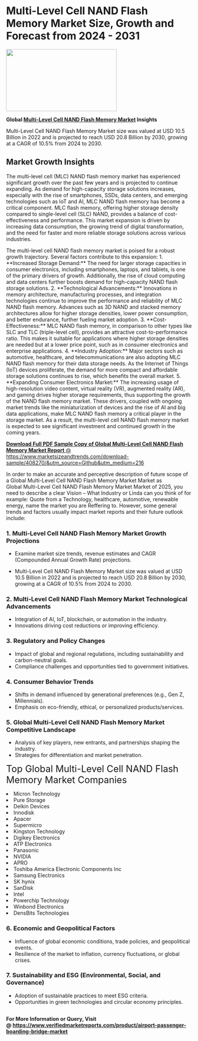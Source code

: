 <H1>Multi-Level Cell NAND Flash Memory Market Size, Growth and Forecast from 2024 - 2031</H1><img class="aligncenter size-medium wp-image-584254" src="https://thirdeyenews.in/wp-content/uploads/2024/09/Global-Market-Research-300x168.jpeg" alt="" width="300" height="168" /><p><strong>Global&nbsp;<a href="https://www.marketsizeandtrends.com/download-sample/408270/&amp;utm_source=Github&utm_medium=216">Multi-Level Cell NAND Flash Memory Market</a> Insights</strong></p><p>Multi-Level Cell NAND Flash Memory Market size was valued at USD 10.5 Billion in 2022 and is projected to reach USD 20.8 Billion by 2030, growing at a CAGR of 10.5% from 2024 to 2030.</p><p><h2>Market Growth Insights</h2> <p>The multi-level cell (MLC) NAND flash memory market has experienced significant growth over the past few years and is projected to continue expanding. As demand for high-capacity storage solutions increases, especially with the rise of smartphones, SSDs, data centers, and emerging technologies such as IoT and AI, MLC NAND flash memory has become a critical component. MLC flash memory, offering higher storage density compared to single-level cell (SLC) NAND, provides a balance of cost-effectiveness and performance. This market expansion is driven by increasing data consumption, the growing trend of digital transformation, and the need for faster and more reliable storage solutions across various industries.</p> <p><a href="#download-sample"></a></p> <p>The multi-level cell NAND flash memory market is poised for a robust growth trajectory. Several factors contribute to this expansion: 1. **Increased Storage Demand:** The need for larger storage capacities in consumer electronics, including smartphones, laptops, and tablets, is one of the primary drivers of growth. Additionally, the rise of cloud computing and data centers further boosts demand for high-capacity NAND flash storage solutions. 2. **Technological Advancements:** Innovations in memory architecture, manufacturing processes, and integration technologies continue to improve the performance and reliability of MLC NAND flash memory. Advances such as 3D NAND and stacked memory architectures allow for higher storage densities, lower power consumption, and better endurance, further fueling market adoption. 3. **Cost-Effectiveness:** MLC NAND flash memory, in comparison to other types like SLC and TLC (triple-level cell), provides an attractive cost-to-performance ratio. This makes it suitable for applications where higher storage densities are needed but at a lower price point, such as in consumer electronics and enterprise applications. 4. **Industry Adoption:** Major sectors such as automotive, healthcare, and telecommunications are also adopting MLC NAND flash memory for their data storage needs. As the Internet of Things (IoT) devices proliferate, the demand for more compact and affordable storage solutions continues to rise, which benefits the overall market. 5. **Expanding Consumer Electronics Market:** The increasing usage of high-resolution video content, virtual reality (VR), augmented reality (AR), and gaming drives higher storage requirements, thus supporting the growth of the NAND flash memory market. These drivers, coupled with ongoing market trends like the miniaturization of devices and the rise of AI and big data applications, make MLC NAND flash memory a critical player in the storage market. As a result, the multi-level cell NAND flash memory market is expected to see significant investment and continued growth in the coming years. <p><a href="#get-more"></p><p><span class=""><strong>Download Full PDF Sample Copy of Global Multi-Level Cell NAND Flash Memory Market Report</strong> @ <a href="https://www.marketsizeandtrends.com/download-sample/408270/&amp;utm_source=Github&utm_medium=216" target="_blank">https://www.marketsizeandtrends.com/download-sample/408270/&amp;utm_source=Github&utm_medium=216</a></span></p><p>In order to make an accurate and perceptive description of future scope of a Global&nbsp;Multi-Level Cell NAND Flash Memory Market Market as Global&nbsp;Multi-Level Cell NAND Flash Memory Market Market of 2025, you need to describe a clear Vision &ndash; What Industry or Linda can you think of for example: Quote from a Technology, healthcare, automotive, renewable energy, name the market you are Reffering to. However, some general trends and factors usually impact market reports and their future outlook include:</p><h3>1.&nbsp;<strong>Multi-Level Cell NAND Flash Memory Market Growth Projections</strong></h3><ul><li>Examine market size trends, revenue estimates and CAGR (Compounded Annual Growth Rate) projections.</li><li><p>Multi-Level Cell NAND Flash Memory Market size was valued at USD 10.5 Billion in 2022 and is projected to reach USD 20.8 Billion by 2030, growing at a CAGR of 10.5% from 2024 to 2030.</p></li></ul><h3>2.&nbsp;<strong>Multi-Level Cell NAND Flash Memory Market Technological Advancements</strong></h3><ul><li>Integration of AI, IoT, blockchain, or automation in the industry.</li><li>Innovations driving cost reductions or improving efficiency.</li></ul><h3>3.&nbsp;<strong>Regulatory and Policy Changes</strong></h3><ul><li>Impact of global and regional regulations, including sustainability and carbon-neutral goals.</li><li>Compliance challenges and opportunities tied to government initiatives.</li></ul><h3>4.&nbsp;<strong>Consumer Behavior Trends</strong></h3><ul><li>Shifts in demand influenced by generational preferences (e.g., Gen Z, Millennials).</li><li>Emphasis on eco-friendly, ethical, or personalized products/services.</li></ul><h3>5.&nbsp;<strong>Global Multi-Level Cell NAND Flash Memory Market Competitive Landscape</strong></h3><ul><li>Analysis of key players, new entrants, and partnerships shaping the industry.</li><li>Strategies for differentiation and market penetration.</li></ul><p data-pm-slice="1 1 []"><span style="color: inherit; font-family: inherit; font-size: 25px;">Top Global Multi-Level Cell NAND Flash Memory Market Companies</span></p><div class="" data-test-id=""><p><li>Micron Technology</li><li> Pure Storage</li><li> Delkin Devices</li><li> Innodisk</li><li> Apacer</li><li> Supermicro</li><li> Kingston Technology</li><li> Digikey Electronics</li><li> ATP Electronics</li><li> Panasonic</li><li> NVIDIA</li><li> APRO</li><li> Toshiba America Electronic Components Inc</li><li> Samsung Electronics</li><li> SK hynix</li><li> SanDisk</li><li> Intel</li><li> Powerchip Technology</li><li> Winbond Electronics</li><li> DensBits Technologies</li></p></div><h3>6.&nbsp;<strong>Economic and Geopolitical Factors</strong></h3><ul><li>Influence of global economic conditions, trade policies, and geopolitical events.</li><li>Resilience of the market to inflation, currency fluctuations, or global crises.</li></ul><h3>7.&nbsp;<strong>Sustainability and ESG (Environmental, Social, and Governance)</strong></h3><ul><li>Adoption of sustainable practices to meet ESG criteria.</li><li>Opportunities in green technologies and circular economy principles.</li></ul><h2><strong style="font-size: 14px;">For More Information or Query, Visit @&nbsp;</strong><a style="background-color: #ffffff; font-size: 14px;" href="https://www.marketsizeandtrends.com/report/multi-level-cell-nand-flash-memory-market/" target="_blank">https://www.verifiedmarketreports.com/product/airport-passenger-boarding-bridge-market</a></h2>
